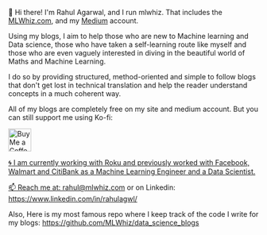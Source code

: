 👋 Hi there! I'm Rahul Agarwal, and I run mlwhiz. That includes the [MLWhiz.com](mlwhiz.com), and my [Medium](https://mlwhiz.medium.com/) account.

Using my blogs, I aim to help those who are new to Machine learning and Data science, those who have taken a self-learning route like myself and those who are even vaguely interested in diving in the beautiful world of Maths and Machine Learning. 

I do so by providing structured, method-oriented and simple to follow blogs that don't get lost in technical translation and help the reader understand concepts in a much coherent way. 

All of my blogs are completely free on my site and medium account. But you can still support me using Ko-fi:

<a href='https://ko-fi.com/rahulagarwal' target='_blank'><img height='35' style='border:0px;height:46px;' src='https://az743702.vo.msecnd.net/cdn/kofi3.png?v=0' border='0' alt='Buy Me a Coffee at ko-fi.com' />

:cyclone: I am currently working with Roku and previously worked with Facebook, Walmart and CitiBank as a Machine Learning Engineer and a Data Scientist.

:mailbox: Reach me at: rahul@mlwhiz.com or on Linkedin: https://www.linkedin.com/in/rahulagwl/

Also, Here is my most famous repo where I keep track of the code I write for my blogs: https://github.com/MLWhiz/data_science_blogs
